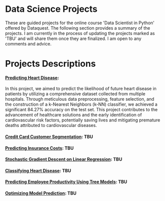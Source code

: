 # Data Science Projects
These are guided projects for the online course 'Data Scientist in Python' offered by Dataquest. The following section provides a summary of the projects. I am currently in the process of updating the projects marked as 'TBU' and will share them once they are finalized. I am open to any comments and advice.

# Projects Descriptions
#### [Predicting Heart Disease](https://github.com/lj023/Projects/blob/main/Predicting%20Heart%20Disease/Predicting%20Heart%20Disease.ipynb):
In this project, we aimed to predict the likelihood of future heart disease in patients by utilizing a comprehensive dataset collected from multiple hospitals. Through meticulous data preprocessing, feature selection, and the construction of a k-Nearest Neighbors (k-NN) classifier, we achieved a significant 84.27% accuracy on the test set. This project contributes to the advancement of healthcare solutions and the early identification of cardiovascular risk factors, potentially saving lives and mitigating premature deaths attributed to cardiovascular diseases.
#### [Credit Card Customer Segmentation](https://github.com/lj023/Projects/tree/main/Credit%20Card%20Customer%20Segmentation): TBU
#### [Predicting Insurance Costs](https://github.com/lj023/Projects/tree/main/Predicting%20Insurance%20Costs): TBU
#### [Stochastic Gradient Descent on Linear Regression](https://github.com/lj023/Projects/tree/main/Stochastic%20Gradient%20Descent%20on%20Linear%20Regression): TBU
#### [Classifying Heart Disease](https://github.com/lj023/Projects/tree/main/Classifying%20Heart%20Disease): TBU
#### [Predicting Employee Productivity Using Tree Models](https://github.com/lj023/Projects/tree/main/Predicting%20Employee%20Productivity%20Using%20Tree%20Models): TBU
#### [Optimizing Model Prediction](https://github.com/lj023/Projects/tree/main/Optimizing%20Model%20Prediction): TBU
